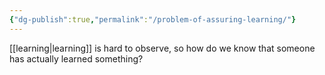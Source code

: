 ```yaml
---
{"dg-publish":true,"permalink":"/problem-of-assuring-learning/"}
---
```


[[learning\|learning]] is hard to observe, so how do we know that someone has actually learned something? 